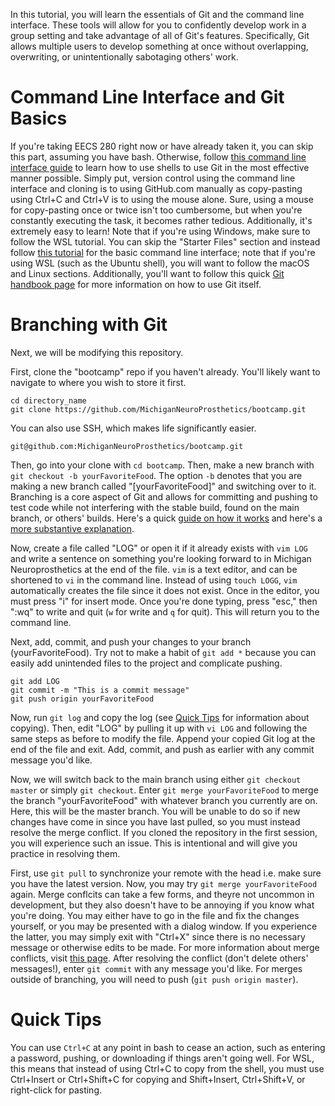 In this tutorial, you will learn the essentials of Git and the command line interface. These tools will allow for you to confidently develop work in a group setting and take advantage of all of Git's features. Specifically, Git allows multiple users to develop something at once without overlapping, overwriting, or unintentionally sabotaging others' work.

# Command Line Interface and Git Basics
If you're taking EECS 280 right now or have already taken it, you can skip this part, assuming you have bash. Otherwise, follow [this command line interface guide](https://eecs280staff.github.io/p1-stats/setup.html#command-line-tools) to learn how to use shells to use Git in the most effective manner possible. Simply put, version control using the command line interface and cloning is to using GitHub.com manually as copy-pasting using Ctrl+C and Ctrl+V is to using the mouse alone. Sure, using a mouse for copy-pasting once or twice isn't too cumbersome, but when you're constantly executing the task, it becomes rather tedious. Additionally, it's extremely easy to learn! Note that if you're using Windows, make sure to follow the WSL tutorial. You can skip the "Starter Files" section and instead follow [this tutorial](https://tutorial.djangogirls.org/en/intro_to_command_line/) for the basic command line interface; note that if you're using WSL (such as the Ubuntu shell), you will want to follow the macOS and Linux sections. Additionally, you'll want to follow this quick [Git handbook page](https://guides.github.com/introduction/git-handbook/) for more information on how to use Git itself.

# Branching with Git
Next, we will be modifying this repository.

First, clone the "bootcamp" repo if you haven't already. You'll likely want to navigate to where you wish to store it first.
```
cd directory_name
git clone https://github.com/MichiganNeuroProsthetics/bootcamp.git
```
You can also use SSH, which makes life significantly easier.
```
git@github.com:MichiganNeuroProsthetics/bootcamp.git
```
Then, go into your clone with `cd bootcamp`. Then, make a new branch with `git checkout -b yourFavoriteFood`. The option `-b` denotes that you are making a new branch called "[yourFavoriteFood]" and switching over to it.
Branching is a core aspect of Git and allows for committing and pushing to test code while not interfering with the stable build, found on the main branch, or others' builds. Here's a quick [guide on how it works](https://www.atlassian.com/git/tutorials/using-branches) and here's a [more substantive explanation](https://git-scm.com/book/en/v2/Git-Branching-Basic-Branching-and-Merging).

Now, create a file called "LOG" or open it if it already exists with `vim LOG` and write a sentence on something you're looking forward to in Michigan Neuroprosthetics at the end of the file. `vim` is a text editor, and can be shortened to `vi` in the command line. Instead of using `touch LOGG`, `vim` automatically creates the file since it does not exist. Once in the editor, you must press "i" for insert mode. Once you're done typing, press "esc," then ":wq" to write and quit (`w` for write and `q` for quit). This will return you to the command line.

Next, add, commit, and push your changes to your branch (yourFavoriteFood). Try not to make a habit of `git add *` because you can easily add unintended files to the project and complicate pushing.
```
git add LOG
git commit -m "This is a commit message"
git push origin yourFavoriteFood
```

Now, run `git log` and copy the log (see [Quick Tips](https://github.com/MichiganNeuroProsthetics/bootcamp#quick-tips) for information about copying). Then, edit "LOG" by pulling it up with `vi LOG` and following the same steps as before to modify the file. Append your copied Git log at the end of the file and exit. Add, commit, and push as earlier with any commit message you'd like.

Now, we will switch back to the main branch using either `git checkout master` or simply `git checkout`. Enter `git merge yourFavoriteFood` to merge the branch "yourFavoriteFood" with whatever branch you currently are on. Here, this will be the master branch. You will be unable to do so if new changes have come in since you have last pulled, so you must instead resolve the merge conflict. If you cloned the repository in the first session, you will experience such an issue. This is intentional and will give you practice in resolving them. 

First, use `git pull` to synchronize your remote with the head i.e. make sure you have the latest version. Now, you may try `git merge yourFavoriteFood` again. Merge conflcits can take a few forms, and theyre not uncommon in development, but they also doesn't have to be annoying if you know what you're doing. You may either have to go in the file and fix the changes yourself, or you may be presented with a dialog window. If you experience the latter, you may simply exit with "Ctrl+X" since there is no necessary message or otherwise edits to be made. For more information about merge conflicts, visit [this page](https://www.atlassian.com/git/tutorials/using-branches/merge-conflicts). After resolving the conflict (don't delete others' messages!), enter `git commit` with any message you'd like. For merges outside of branching, you will need to push (`git push origin master`).

# Quick Tips
You can use `Ctrl+C` at any point in bash to cease an action, such as entering a password, pushing, or downloading if things aren't going well.
For WSL, this means that instead of using Ctrl+C to copy from the shell, you must use Ctrl+Insert or Ctrl+Shift+C for copying and Shift+Insert, Ctrl+Shift+V, or right-click for pasting.

